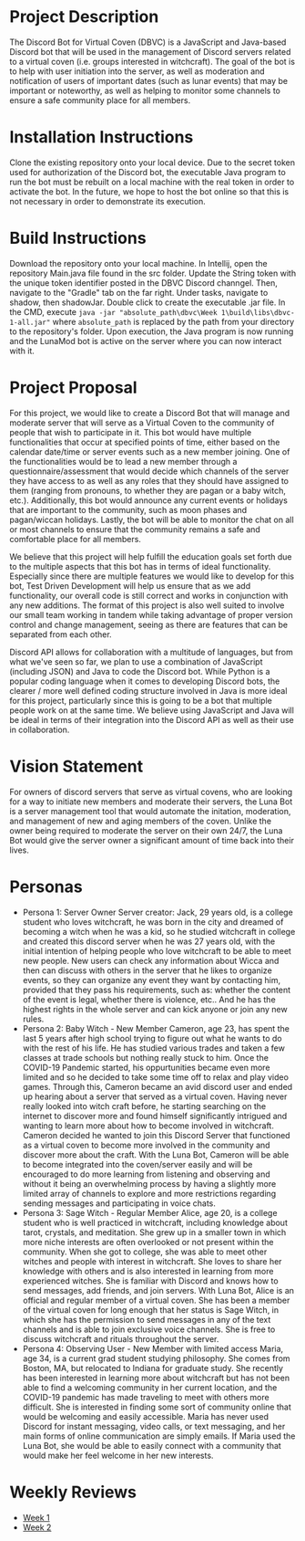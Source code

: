 # Project Description
The Discord Bot for Virtual Coven (DBVC) is a JavaScript and Java-based Discord bot that will be used in the management of Discord servers related to a virtual coven (i.e. groups interested in witchcraft). The goal of the bot is to help with user initiation into the server, as well as moderation and notification of users of important dates (such as lunar events) that may be important or noteworthy, as well as helping to monitor some channels to ensure a safe community place for all members.

# Installation Instructions
Clone the existing repository onto your local device. Due to the secret token used for authorization of the Discord bot, the executable Java program to run the bot must be rebuilt on a local machine with the real token in order to activate the bot. In the future, we hope to host the bot online so that this is not necessary in order to demonstrate its execution.

# Build Instructions
Download the repository onto your local machine. In Intellij, open the repository Main.java file found in the src folder. Update the String token with the unique token identifier posted in the DBVC Discord channgel. Then, navigate to the "Gradle" tab on the far right. Under tasks, navigate to shadow, then shadowJar. Double click to create the executable .jar file. In the CMD, execute ```java -jar "absolute_path\dbvc\Week 1\build\libs\dbvc-1-all.jar"``` where ```absolute_path``` is replaced by the path from your directory to the repository's folder. Upon execution, the Java program is now running and the LunaMod bot is active on the server where you can now interact with it.

# Project Proposal
For this project, we would like to create a Discord Bot that will manage and moderate server that will serve as a Virtual Coven to the community of people that wish to participate in it. This bot would have multiple functionalities that occur at specified points of time, either based on the calendar date/time or server events such as a new member joining. One of the functionalities would be to lead a new member through a questionnaire/assessment that would decide which channels of the server they have access to as well as any roles that they should have assigned to them (ranging from pronouns, to whether they are pagan or a baby witch, etc.). Additionally, this bot would announce any current events or holidays that are important to the community, such as moon phases and pagan/wiccan holidays. Lastly, the bot will be able to monitor the chat on all or most channels to ensure that the community remains a safe and comfortable place for all members.

We believe that this project will help fulfill the education goals set forth due to the multiple aspects that this bot has in terms of ideal functionality. Especially since there are multiple features we would like to develop for this bot, Test Driven Development will help us ensure that as we add functionality, our overall code is still correct and works in conjunction with any new additions. The format of this project is also well suited to involve our small team working in tandem while taking advantage of proper version control and change management, seeing as there are features that can be separated from each other.

Discord API allows for collaboration with a multitude of languages, but from what we've seen so far, we plan to use a combination of JavaScript (including JSON) and Java to code the Discord bot. While Python is a popular coding language when it comes to developing Discord bots, the clearer / more well defined coding structure involved in Java is more ideal for this project, particularly since this is going to be a bot that multiple people work on at the same time. We believe using JavaScript and Java will be ideal in terms of their integration into the Discord API as well as their use in collaboration.

# Vision Statement
For owners of discord servers that serve as virtual covens, who are looking for a way to initiate new members and moderate their servers, the Luna Bot is a server management tool that would automate the initation, moderation, and management of new and aging members of the coven. Unlike the owner being required to moderate the server on their own 24/7, the Luna Bot would give the server owner a significant amount of time back into their lives.

# Personas
- Persona 1: Server Owner
Server creator: Jack, 29 years old, is a college student who loves witchcraft, he was born in the city and dreamed of becoming a witch when he was a kid, so he studied witchcraft in college and created this discord server when he was 27 years old, with the initial intention of helping people who love witchcraft to be able to meet new people. New users can check any information about Wicca and then can discuss with others in the server that he likes to organize events, so they can organize any event they want by contacting him, provided that they pass his requirements, such as: whether the content of the event is legal, whether there is violence, etc.. And he has the highest rights in the whole server and can kick anyone or join any new rules.
- Persona 2: Baby Witch - New Member
Cameron, age 23, has spent the last 5 years after high school trying to figure out what he wants to do with the rest of his life. He has studied various trades and taken a few classes at trade schools but nothing really stuck to him. Once the COVID-19 Pandemic started, his oppurtunities became even more limited and so he decided to take some time off to relax and play video games. Through this, Cameron became an avid discord user and ended up hearing about a server that served as a virtual coven. Having never really looked into witch craft before, he starting searching on the internet to discover more and found himself significantly intrigued and wanting to learn more about how to become involved in witchcraft. Cameron decided he wanted to join this Discord Server that functioned as a virtual coven to become more involved in the community and discover more about the craft. With the Luna Bot, Cameron will be able to become integrated into the coven/server easily and will be encouraged to do more learning from listening and observing and without it being an overwhelming process by having a slightly more limited array of channels to explore and more restrictions regarding sending messages and participating in voice chats.
- Persona 3: Sage Witch - Regular Member
Alice, age 20, is a college student who is well practiced in witchcraft, including knowledge about tarot, crystals, and meditation.
She grew up in a smaller town in which more niche interests are often overlooked or not present within the community.
When she got to college, she was able to meet other witches and people with interest in witchcraft.
She loves to share her knowledge with others and is also interested in learning from more experienced witches. She is familiar
with Discord and knows how to send messages, add friends, and join servers. With Luna Bot, Alice is an official and regular member
of a virtual coven. She has been a member of the virtual coven for long enough that her status is Sage Witch, in which
she has the permission to send messages in any of the text channels and is able to join exclusive voice channels. She is free
to discuss witchcraft and rituals throughout the server.
- Persona 4: Observing User - New Member with limited access
Maria, age 34, is a current grad student studying philosophy. She comes from Boston, MA, but relocated to Indiana for graduate study. She recently has been interested in learning more about witchcraft but has not been able to find a welcoming community in her current location, and the COVID-19 pandemic has made traveling to meet with others more difficult. She is interested in finding some sort of community online that would be welcoming and easily accessible. Maria has never used Discord for instant messaging, video calls, or text messaging, and her main forms of online communication are simply emails. If Maria used the Luna Bot, she would be able to easily connect with a community that would make her feel welcome in her new interests.

# Weekly Reviews
- [Week 1](https://github.com/CIS3296SoftwareDesignF21/dbvc/blob/readMeEdits/Week1.md)
- [Week 2](https://github.com/CIS3296SoftwareDesignF21/dbvc/blob/readMeEdits/Week2.md)
